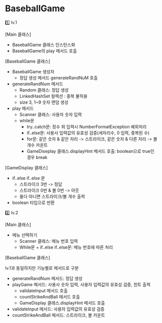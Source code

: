 # BaseballGame

1️⃣ lv.1

[Main 클래스]

- BaseballGame 클래스 인스턴스화
- BaseballGame의 play 메서드 호출

[BaseballGame 클래스]

- BaseballGame 생성자
    - 정답 생성 메서드 generateRandNuM 호출
- generateRandNum 메서드
    - Random 클래스: 정답 생성
    - LinkedHashSet 컬렉션 : 중복 불허용
    - size 3, 1~9 숫자 랜덤 생성
- play 메서드
    - Scanner 클래스: 사용자 숫자 입력
    - while문
        - try..catch문: 정수 외 입력시 NumberFormatException 예외처리
        - if..else문: 사용사 입력값의 유효성 검증(세자리수, 0 입력, 중복된 수)
        - for문: 같은 숫자 & 같은 자리 -> 스트라이크, 같은 숫자 & 다른 자리 -> 볼 개수 카운트
        - GameDiseplay 클래스.displayHint 메서드 호출: boolean으로 true인 경우 break

[GameDisplay 클래스]

- if..else if..else 문
    - 스트라이크 3번 -> 정답
    - 스트라이크 0번 & 볼 0번 -> 아웃
    - 둘다 아니면 스트라이크/볼 개수 출력
- boolean 타입으로 반환

2️⃣ lv.2

[Main 클래스]

- 메뉴 선택하기
    - Scanner 클래스: 메뉴 번호 입력
    - While문 + if..else if..else문: 메뉴 번호에 따른 처리

[BaseballGame 클래스]

lv.1과 동일하지만 기능별로 메서드로 구분

- generateRandNum 메서드: 정답 생성
- playGame 메서드: 사용사 숫자 입력, 사용자 입력값의 유효성 검증, 힌트 출력
    - validateInput 메서드 호출
    - countStrikeAndBall 메서드 호출
    - GameDisplay 클래스.displayHint 메서드 호출
- validateInput 메서드: 사용자 입력값의 유효성 검증
- countStrikeAndBall 메서드: 스트라이크, 볼 카운트
